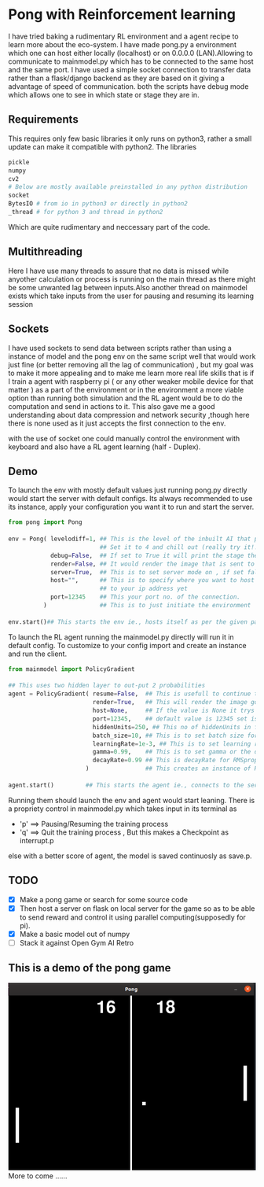 # Pong with Reinforcement learning
I have tried baking a rudimentary RL environment and a agent recipe to learn more about the eco-system.
I have made pong.py a environment which one can host either locally (localhost) or on  0.0.0.0 (LAN).Allowing to communicate to mainmodel.py which has to be connected to the same host and the same port.
I have used a simple socket connection to transfer data rather than a flask/django backend as they are based on it giving a advantage of speed of communication.
both the scripts have debug mode which allows one to see in which state or stage they are in.
## Requirements
This requires only few basic libraries it only runs on python3, rather a small update can make it compatible with python2.
The libraries
```bash
pickle
numpy
cv2
# Below are mostly available preinstalled in any python distribution
socket
BytesIO # from io in python3 or directly in python2
_thread # for python 3 and thread in python2
```
Which are quite rudimentary and neccessary part of the code.

## Multithreading
Here I have use many threads to assure that no data is missed while anyother calculation or process is running on the main thread as there might be some unwanted lag between inputs.Also another thread on mainmodel exists which take inputs  from the user for pausing and resuming its learning session
## Sockets
I have used sockets to send data between scripts rather than using a instance of model and the pong env on the same script well that would work just fine (or better removing all the lag of communication) , but my goal was to make it more appealing and to make me learn more real life skills that is if I train a agent with raspberry pi ( or any other weaker mobile device for that matter ) as a part of the environment or in the environment a more viable option than running both simulation and the RL agent would be to do the computation and send in actions to it. This also gave me a good understanding about data compression and network security ,though here there is none used as it just accepts the first connection to the env.

with the use of socket one could manually control the environment with keyboard and also have a RL agent learning (half - Duplex).  

## Demo
To launch the env with mostly default values just running pong.py directly would start the server with default configs.
Its always recommended to use its instance, apply your configuration you want it to run and start the server.
```python
from pong import Pong

env = Pong( levelodiff=1, ## This is the level of the inbuilt AI that plays against you.
                          ## Set it to 4 and chill out (really try it!!) the scale is 1-3
            debug=False,  ## If set to True it will print the stage the environment is in and info the data inputs and outputs
            render=False, ## It would render the image that is sent to the model, This slows down the process so not a good idea to use it.
            server=True,  ## This is to set server mode on , if set false the environment will be no different from ordinary pong game.
            host="",      ## This is to specify where you want to host it, "" maps to local host "0.0.0.0" doesnt really map
                          ## to your ip address yet
            port=12345    ## This your port no. of the connection.
          )               ## This is to just initiate the environment

env.start()## This starts the env ie., hosts itself as per the given parameter and waits for a connection in async while continuing the game
```

To launch the RL agent running the mainmodel.py directly will run it in default config.
To customize to your config import and create an instance and run the client.
```python
from mainmodel import PolicyGradient

## This uses two hidden layer to out-put 2 probabilities
agent = PolicyGradient( resume=False,  ## This is usefull to continue training from previos checkpoint.
                        render=True,   ## This will render the image got through the socket,useful if model is in another computer
                        host=None,     ## If the value is None it trys to find a localhost , else specific host is to be provided as a str
                        port=12345,    ## default value is 12345 set is as required.
                        hiddenUnits=250, ## This no of hiddenUnits in first layer depending on the dimension of input.
                        batch_size=10, ## This is to set batch size for batch reiforcement learning rather than using single episode.
                        learningRate=1e-3, ## This is to set learning rate
                        gamma=0.99,    ## This is to set gamma or the discount
                        decayRate=0.99 ## This is decayRate for RMSprop
                      )                ## This creates an instance of PolicyGradient algorithm as a client_socket

agent.start()         ## This starts the agent ie., connects to the server and communicates and learns from its experience.
```

Running them should launch the env and agent would start leaning. There is a propriety control in mainmodel.py which takes input in its terminal as
- 'p' ==> Pausing/Resuming the training process
- 'q' ==> Quit the training process , But this makes a Checkpoint as interrupt.p

else with a better score of agent, the model is saved continuosly as save.p.

## TODO

- [X] Make a pong game or search for some source  code
- [X] Then host a server on flask on local server for the game so as to be able to send reward and control it using parallel computing(supposedly for pi).
- [X] Make a basic model out of numpy
- [ ] Stack it against Open Gym AI Retro

## This is a demo of the pong game
<img src="/images/pong-game.png">
More to come
......
